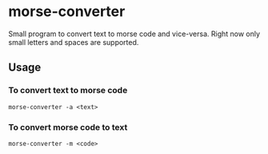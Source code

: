 # morse-converter
Small program to convert text to morse code and vice-versa.
Right now only small letters and spaces are supported.

## Usage
### To convert text to morse code
`morse-converter -a <text>`
### To convert morse code to text
`morse-converter -m <code>`
